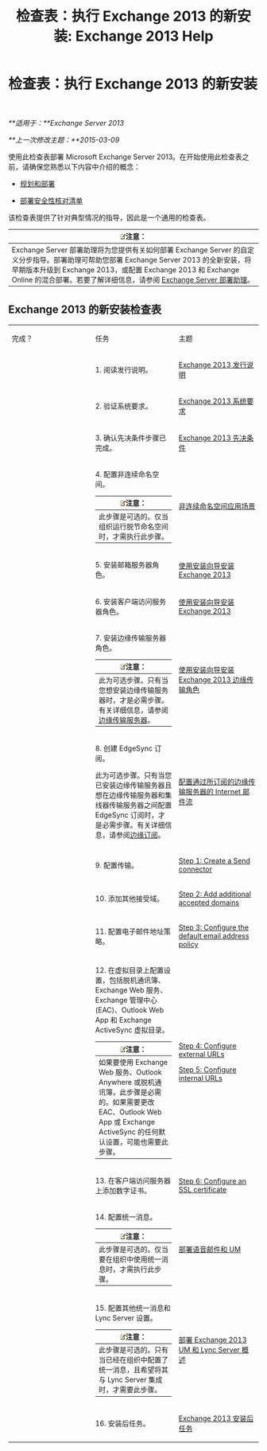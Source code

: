 ﻿---
title: '检查表：执行 Exchange 2013 的新安装: Exchange 2013 Help'
TOCTitle: 检查表：执行 Exchange 2013 的新安装
ms:assetid: f70d9dd3-7370-472e-b05e-1ea1671272b2
ms:mtpsurl: https://technet.microsoft.com/zh-cn/library/Ff805042(v=EXCHG.150)
ms:contentKeyID: 50491964
ms.date: 01/11/2018
mtps_version: v=EXCHG.150
ms.translationtype: HT
---

# 检查表：执行 Exchange 2013 的新安装

 

_**适用于：**Exchange Server 2013_

_**上一次修改主题：**2015-03-09_

使用此检查表部署 Microsoft Exchange Server 2013。在开始使用此检查表之前，请确保您熟悉以下内容中介绍的概念：

  - [规划和部署](planning-and-deployment-for-exchange-2013-installation-instructions.md)

  - [部署安全性核对清单](deployment-security-checklist-exchange-2013-help.md)

该检查表提供了针对典型情况的指导，因此是一个通用的检查表。

<table>
<thead>
<tr class="header">
<th><img src="images/Bb124558.note(EXCHG.150).gif" title="注意" alt="注意" />注意：</th>
</tr>
</thead>
<tbody>
<tr class="odd">
<td>Exchange Server 部署助理将为您提供有关如何部署 Exchange Server 的自定义分步指导。部署助理可帮助您部署 Exchange Server 2013 的全新安装，将早期版本升级到 Exchange 2013，或配置 Exchange 2013 和 Exchange Online 的混合部署。若要了解详细信息，请参阅 <a href="exchange-server-deployment-assistant-exchange-2013-help.md">Exchange Server 部署助理</a>。</td>
</tr>
</tbody>
</table>


## Exchange 2013 的新安装检查表


<table>
<colgroup>
<col style="width: 33%" />
<col style="width: 33%" />
<col style="width: 33%" />
</colgroup>
<tbody>
<tr class="odd">
<td><p>完成？</p></td>
<td><p>任务</p></td>
<td><p>主题</p></td>
</tr>
<tr class="even">
<td><p></p></td>
<td><p>1. 阅读发行说明。</p></td>
<td><p><a href="release-notes-for-exchange-2013-exchange-2013-help.md">Exchange 2013 发行说明</a></p></td>
</tr>
<tr class="odd">
<td> </td>
<td><p>2. 验证系统要求。</p></td>
<td><p><a href="exchange-2013-system-requirements-exchange-2013-help.md">Exchange 2013 系统要求</a></p></td>
</tr>
<tr class="even">
<td> </td>
<td><p>3. 确认先决条件步骤已完成。</p></td>
<td><p><a href="exchange-2013-prerequisites-exchange-2013-help.md">Exchange 2013 先决条件</a></p></td>
</tr>
<tr class="odd">
<td> </td>
<td><p>4. 配置非连续命名空间。</p>
<table>
<thead>
<tr class="header">
<th><img src="images/Bb124558.note(EXCHG.150).gif" title="注意" alt="注意" />注意：</th>
</tr>
</thead>
<tbody>
<tr class="odd">
<td>此步骤是可选的。仅当组织运行脱节命名空间时，才需执行此步骤。</td>
</tr>
</tbody>
</table>

</td>
<td><p><a href="disjoint-namespace-scenarios-exchange-2013-help.md">非连续命名空间应用场景</a></p></td>
</tr>
<tr class="even">
<td> </td>
<td><p>5. 安装邮箱服务器角色。</p></td>
<td><p><a href="install-exchange-2013-using-the-setup-wizard-exchange-2013-help.md">使用安装向导安装 Exchange 2013</a></p></td>
</tr>
<tr class="odd">
<td> </td>
<td><p>6. 安装客户端访问服务器角色。</p></td>
<td><p><a href="install-exchange-2013-using-the-setup-wizard-exchange-2013-help.md">使用安装向导安装 Exchange 2013</a></p></td>
</tr>
<tr class="even">
<td><p></p></td>
<td><p>7. 安装边缘传输服务器角色。</p>
<table>
<thead>
<tr class="header">
<th><img src="images/Bb124558.note(EXCHG.150).gif" title="注意" alt="注意" />注意：</th>
</tr>
</thead>
<tbody>
<tr class="odd">
<td>此为可选步骤。只有当您想安装边缘传输服务器时，才是必需步骤。有关详细信息，请参阅<a href="edge-transport-servers-exchange-2013-help.md">边缘传输服务器</a>。</td>
</tr>
</tbody>
</table>

</td>
<td><p><a href="install-the-exchange-2013-edge-transport-role-using-the-setup-wizard-exchange-2013-help.md">使用安装向导安装 Exchange 2013 边缘传输角色</a></p></td>
</tr>
<tr class="odd">
<td><p></p></td>
<td><p>8. 创建 EdgeSync 订阅。</p>
<p>此为可选步骤。只有当您已安装边缘传输服务器且想在边缘传输服务器和集线器传输服务器之间配置 EdgeSync 订阅时，才是必需步骤。有关详细信息，请参阅<a href="edge-subscriptions-exchange-2013-help.md">边缘订阅</a>。</p></td>
<td><p><a href="configure-internet-mail-flow-through-a-subscribed-edge-transport-server-exchange-2013-help.md">配置通过所订阅的边缘传输服务器的 Internet 邮件流</a></p></td>
</tr>
<tr class="even">
<td><p></p></td>
<td><p>9. 配置传输。</p></td>
<td><p><a href="configure-mail-flow-and-client-access-exchange-2013-help.md">Step 1: Create a Send connector</a></p></td>
</tr>
<tr class="odd">
<td><p></p></td>
<td><p>10. 添加其他接受域。</p></td>
<td><p><a href="configure-mail-flow-and-client-access-exchange-2013-help.md">Step 2: Add additional accepted domains</a></p></td>
</tr>
<tr class="even">
<td><p></p></td>
<td><p>11. 配置电子邮件地址策略。</p></td>
<td><p><a href="configure-mail-flow-and-client-access-exchange-2013-help.md">Step 3: Configure the default email address policy</a></p></td>
</tr>
<tr class="odd">
<td> </td>
<td><p>12. 在虚拟目录上配置设置，包括脱机通讯簿、Exchange Web 服务、Exchange 管理中心 (EAC)、Outlook Web App 和 Exchange ActiveSync 虚拟目录。</p>
<table>
<thead>
<tr class="header">
<th><img src="images/Bb124558.note(EXCHG.150).gif" title="注意" alt="注意" />注意：</th>
</tr>
</thead>
<tbody>
<tr class="odd">
<td>如果要使用 Exchange Web 服务、Outlook Anywhere 或脱机通讯簿，此步骤是必需的。如果需要更改 EAC、Outlook Web App 或 Exchange ActiveSync 的任何默认设置，可能也需要此步骤。</td>
</tr>
</tbody>
</table>

</td>
<td><p><a href="configure-mail-flow-and-client-access-exchange-2013-help.md">Step 4: Configure external URLs</a></p>
<p><a href="configure-mail-flow-and-client-access-exchange-2013-help.md">Step 5: Configure internal URLs</a></p></td>
</tr>
<tr class="even">
<td> </td>
<td><p>13. 在客户端访问服务器上添加数字证书。</p></td>
<td><p><a href="configure-mail-flow-and-client-access-exchange-2013-help.md">Step 6: Configure an SSL certificate</a></p></td>
</tr>
<tr class="odd">
<td> </td>
<td><p>14. 配置统一消息。</p>
<table>
<thead>
<tr class="header">
<th><img src="images/Bb124558.note(EXCHG.150).gif" title="注意" alt="注意" />注意：</th>
</tr>
</thead>
<tbody>
<tr class="odd">
<td>此步骤是可选的。仅当要在组织中使用统一消息时，才需执行此步骤。</td>
</tr>
</tbody>
</table>

</td>
<td><p><a href="deploying-voice-mail-and-um-exchange-2013-help.md">部署语音邮件和 UM</a></p></td>
</tr>
<tr class="even">
<td><p></p></td>
<td><p>15. 配置其他统一消息和 Lync Server 设置。</p>
<table>
<thead>
<tr class="header">
<th><img src="images/Bb124558.note(EXCHG.150).gif" title="注意" alt="注意" />注意：</th>
</tr>
</thead>
<tbody>
<tr class="odd">
<td>此步骤是可选的。只有当已经在组织中配置了统一消息，且希望将其与 Lync Server 集成时，才需要此步骤。</td>
</tr>
</tbody>
</table>

</td>
<td><p><a href="deploying-exchange-2013-um-and-lync-server-overview-exchange-2013-help.md">部署 Exchange 2013 UM 和 Lync Server 概述</a></p></td>
</tr>
<tr class="odd">
<td> </td>
<td><p>16. 安装后任务。</p></td>
<td><p><a href="exchange-2013-post-installation-tasks-exchange-2013-help.md">Exchange 2013 安装后任务</a></p></td>
</tr>
</tbody>
</table>

